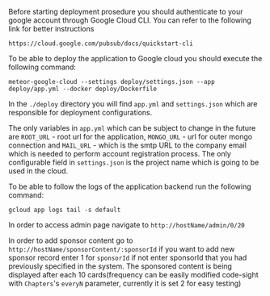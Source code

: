 Before starting deployment prosedure you should authenticate to your google account
through Google Cloud CLI. You can refer to the following link for better instructions

`https://cloud.google.com/pubsub/docs/quickstart-cli`
 
To be able to deploy the application to Google cloud you should execute the following command:

``meteor-google-cloud --settings deploy/settings.json --app deploy/app.yml --docker deploy/Dockerfile``

In the `./deploy` directory you will find `app.yml` and `settings.json`
which are responsible for deployment configurations.

The only variables in `app.yml` which can be subject to change in the future
are `ROOT_URL` - root url for the application, `MONGO_URL` - url for outer mongo connection
and `MAIL_URL` - which is the smtp URL to the company email which is needed to perform account registration process. The only configurable field in 
`settings.json` is the project name which is going to be used in the cloud.

To be able to follow the logs of the application backend run the following command:

`gcloud app logs tail -s default`

In order to access admin page navigate to `http://hostName/admin/0/20`

In order to add sponsor content go to  `http://hostName/sponsorContent/:sponsorId`
    if you want to add new sponsor record enter 1 for `sponsorId` if not enter sponsorId that you 
    had previously specified in the system. The sponsored content is being displayed after each 10 cards(frequency can be easily modified code-sight with `Chapters`'s `everyN` parameter, currently it is set 2 for easy testing)